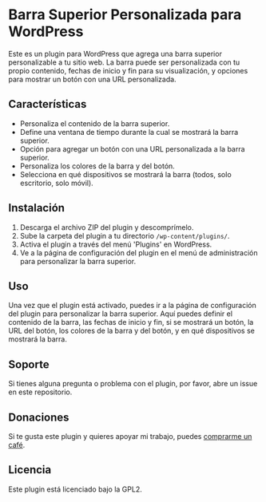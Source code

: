 # Barra Superior Personalizada para WordPress

Este es un plugin para WordPress que agrega una barra superior personalizable a tu sitio web. La barra puede ser personalizada con tu propio contenido, fechas de inicio y fin para su visualización, y opciones para mostrar un botón con una URL personalizada.

## Características

- Personaliza el contenido de la barra superior.
- Define una ventana de tiempo durante la cual se mostrará la barra superior.
- Opción para agregar un botón con una URL personalizada a la barra superior.
- Personaliza los colores de la barra y del botón.
- Selecciona en qué dispositivos se mostrará la barra (todos, solo escritorio, solo móvil).

## Instalación

1. Descarga el archivo ZIP del plugin y descomprímelo.
2. Sube la carpeta del plugin a tu directorio `/wp-content/plugins/`.
3. Activa el plugin a través del menú 'Plugins' en WordPress.
4. Ve a la página de configuración del plugin en el menú de administración para personalizar la barra superior.

## Uso

Una vez que el plugin está activado, puedes ir a la página de configuración del plugin para personalizar la barra superior. Aquí puedes definir el contenido de la barra, las fechas de inicio y fin, si se mostrará un botón, la URL del botón, los colores de la barra y del botón, y en qué dispositivos se mostrará la barra.

## Soporte

Si tienes alguna pregunta o problema con el plugin, por favor, abre un issue en este repositorio.

## Donaciones

Si te gusta este plugin y quieres apoyar mi trabajo, puedes [comprarme un café](https://www.buymeacoffee.com/rckflr).

## Licencia

Este plugin está licenciado bajo la GPL2.
